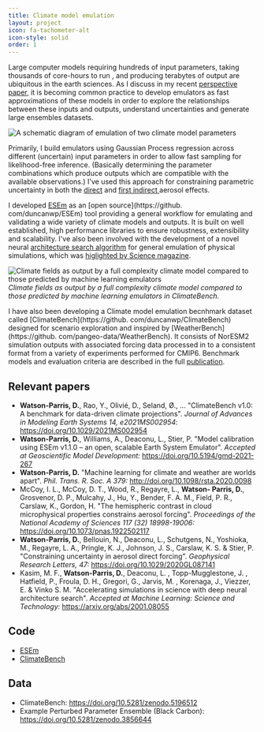 ```yaml
---
title: Climate model emulation
layout: project
icon: fa-tachometer-alt
icon-style: solid
order: 1
---
```


Large computer models requiring hundreds of input parameters, taking thousands of core-hours to run
, and producing terabytes of output are ubiquitous in the earth sciences. As I discuss in my recent [perspective
 paper](https://royalsocietypublishing.org/doi/10.1098/rsta.2020.0098), it is becoming
 common practice to develop emulators as fast approximations of these models in order to explore the relationships between these inputs and outputs, understand uncertainties and generate large ensembles datasets. 

<span class="image left"><img src="{{ 'assets/images/emulator_schematic.svg' | relative_url }}" alt="A schematic diagram of 
emulation of two climate model parameters" /></span>

Primarily, I build emulators using Gaussian Process regression across different (uncertain) input parameters in
 order to allow fast sampling for likelihood-free inference. (Basically determining the parameter combinations which
  produce outputs which are compatible with the available observations.) I've used this approach for
   constraining parametric
   uncertainty in both the [direct](https://doi.org/10.1029/2020GL087141) and [first indirect
](https://doi.org/10.1073/pnas.1922502117)
 aerosol effects.
 
I developed [ESEm](https://gmd.copernicus.org/preprints/gmd-2021-267/) as an [open source](https://github.
com/duncanwp/ESEm) tool providing a 
general workflow for emulating and validating a
 wide variety of climate models and outputs. It is built on well established, high performance libraries to
  ensure robustness, extensibility and scalability. I've also been involved with the development of a novel neural [architecture search algorithm](https://arxiv.org/abs/2001.08055) for general emulation of
 physical simulations, which was [higlighted by Science magazine](https://www.sciencemag.org/news/2020/02/models-galaxies-atoms-simple-ai-shortcuts-speed-simulations-billions-times).

<span class="image middle"><img src="{{ 'assets/images/Figure_A2.png' | relative_url }}" alt="Climate fields as 
output by 
a full complexity climate model compared to those predicted by machine learning emulators" /></span>
 *Climate fields as output by 
a full complexity climate model compared to those predicted by machine learning emulators in ClimateBench.*

I have also been developing a Climate model emulation becnhmark dataset called [ClimateBench](https://github.
com/duncanwp/ClimateBench) designed for scenario exploration and inspired by [WeatherBench](https://github.
com/pangeo-data/WeatherBench). It consists of NorESM2 
simulation outputs with associated forcing data processed in to a consistent format from a variety of experiments 
performed for CMIP6. Benchmark models and evaluation criteria are described in the full [publication](https://doi.org/10.1029/2021MS002954). 
 
## Relevant papers
 - **Watson-Parris, D.**, Rao, Y., Olivié, D., Seland, Ø., ... "ClimateBench v1.0: A benchmark for data-driven climate projections". 
   *Journal of Advances in Modeling Earth Systems 14, e2021MS002954*: <https://doi.org/10.1029/2021MS002954>
 - **Watson-Parris, D.**, Williams, A., Deaconu, L., Stier, P. "Model
   calibration using ESEm v1.1.0 – an open, scalable Earth System
   Emulator". *Accepted at Geoscientific Model Development:*
   <https://doi.org/10.5194/gmd-2021-267>
 - **Watson-Parris, D.** "Machine learning for climate and weather are
    worlds apart". *Phil. Trans. R. Soc. A 379:* 
    <http://doi.org/10.1098/rsta.2020.0098>
 - McCoy, I. L., McCoy, D. T., Wood, R., Regayre, L., **Watson- Parris,
    D.**, Grosvenor, D. P., Mulcahy, J., Hu, Y., Bender, F. A. M.,
    Field, P. R., Carslaw, K., Gordon, H. "The hemispheric contrast in
    cloud microphysical properties constrains aerosol forcing".
    *Proceedings of the National Academy of Sciences 117 (32)
    18998-19006:* <https://doi.org/10.1073/pnas.1922502117>
 - **Watson-Parris, D.**, Bellouin, N., Deaconu, L., Schutgens, N.,
    Yoshioka, M., Regayre, L. A., Pringle, K. J., Johnson, J. S.,
    Carslaw, K. S. & Stier, P. "Constraining uncertainty in aerosol
    direct forcing". *Geophysical Research Letters, 47:*
    <https://doi.org/10.1029/2020GL087141>
 - Kasim, M. F., **Watson-Parris, D.**, Deaconu, L. ,
    Topp-Mugglestone, J. , Hatfield, P., Froula, D. H., Gregori, G.,
    Jarvis, M. , Korenaga, J., Viezzer, E. & Vinko S. M. "Accelerating
    simulations in science with deep neural architecture search".
    *Accepted at Machine Learning: Science and Technology:* <https://arxiv.org/abs/2001.08055>  

## Code
 - [ESEm](https://github.com/duncanwp/ESEm)
 - [ClimateBench](https://github.com/duncanwp/ClimateBench)

## Data
 - ClimateBench: <https://doi.org/10.5281/zenodo.5196512>
 - Example Perturbed Parameter Ensemble (Black Carbon): <https://doi.org/10.5281/zenodo.3856644>